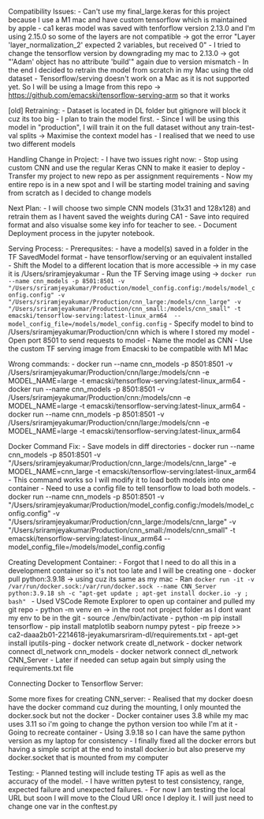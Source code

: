Compatibility Issues:
    - Can't use my final_large.keras for this project because I use a M1 mac and have custom tensorflow which is maintained by apple 
    - ca1 keras model was saved with tenforflow version 2.13.0 and I'm using 2.15.0 so some of the layers are not compatible -> got the error "Layer 'layer_normalization_2' expected 2 variables, but received 0"
    - I tried to change the tensorflow version by downgrading my mac to 2.13.0 -> got "'Adam' object has no attribute 'build'" again due to version mismatch
    - In the end I decided to retrain the model from scratch in my Mac using the old dataset
    - Tensorflow/serving doesn't work on a Mac as it is not supported yet. So I will be using a Image from this repo -> https://github.com/emacski/tensorflow-serving-arm so that it works

[old] Retraining:
    - Dataset is located in DL folder but gitignore will block it cuz its too big
    - I plan to train the model first. 
    - Since I will be using this model in "production", I will train it on the full dataset without any train-test-val splits -> Maximise the context model has
    - I realised that we need to use two different models

Handling Change in Project:
    - I have two issues right now:
        - Stop using custom CNN and use the regular Keras CNN to make it easier to deploy
        - Transfer my project to new repo as per assignment requirements
    - Now my entire repo is in a new spot and I will be starting model training and saving from scratch as I decided to change models

Next Plan:
    - I will choose two simple CNN models (31x31 and 128x128) and retrain them as I havent saved the weights during CA1
    - Save into required format and also visualse some key info for teacher to see.
    - Document Deployment process in the jupyter notebook.

Serving Process:
    - Prerequsites:
        - have a model(s) saved in a folder in the TF SavedModel format
        - have tensorflow/serving or an equivalent installed
    - Shift the Model to a different location that is more accessible -> in my case it is /Users/sriramjeyakumar
    - Run the TF Serving image using -> 
        ``` docker run --name cnn_models -p 8501:8501 -v "/Users/sriramjeyakumar/Production/model_config.config:/models/model_config.config" -v "/Users/sriramjeyakumar/Production/cnn_large:/models/cnn_large" -v "/Users/sriramjeyakumar/Production/cnn_small:/models/cnn_small" -t emacski/tensorflow-serving:latest-linux_arm64  --model_config_file=/models/model_config.config ```
        - Specify model to bind to /Users/sriramjeyakumar/Production/cnn which is where I stored my model
        - Open port 8501 to send requests to model
        - Name the model as CNN
        - Use the custom TF serving image from Emacski to be compatible with M1 Mac 

Wrong commands:
    - docker run --name cnn_models -p 8501:8501 -v /Users/sriramjeyakumar/Production/cnn/large:/models/cnn -e MODEL_NAME=large -t emacski/tensorflow-serving:latest-linux_arm64
    - docker run --name cnn_models -p 8501:8501 -v /Users/sriramjeyakumar/Production/cnn:/models/cnn -e MODEL_NAME=large -t emacski/tensorflow-serving:latest-linux_arm64
    - docker run --name cnn_models -p 8501:8501 -v /Users/sriramjeyakumar/Production/cnn/large:/models/cnn -e MODEL_NAME=large -t emacski/tensorflow-serving:latest-linux_arm64

Docker Command Fix:
    - Save models in diff directories
    - docker run --name cnn_models -p 8501:8501 -v "/Users/sriramjeyakumar/Production/cnn_large:/models/cnn_large" -e MODEL_NAME=cnn_large -t emacski/tensorflow-serving:latest-linux_arm64
    - This command works so I will modify it to load both models into one container
    - Need to use a config file to tell tensorflow to load both models.
    - docker run --name cnn_models -p 8501:8501 -v "/Users/sriramjeyakumar/Production/model_config.config:/models/model_config.config" -v "/Users/sriramjeyakumar/Production/cnn_large:/models/cnn_large" -v "/Users/sriramjeyakumar/Production/cnn_small:/models/cnn_small" -t emacski/tensorflow-serving:latest-linux_arm64  --model_config_file=/models/model_config.config

Creating Development Container:
    - Forgot that I need to do all this in a development container so it's not too late and I will be creating one
    - docker pull python:3.9.18 -> using cuz its same as my mac
    - Ran 
    ```docker run -it -v /var/run/docker.sock:/var/run/docker.sock --name CNN_Server python:3.9.18 sh -c "apt-get update ; apt-get install docker.io -y ; bash" ```
    - Used VSCode Remote Explorer to open up container and pulled my git repo
    - python -m venv en -> in the root not project folder as I dont want my env to be in the git
    - source ./env/bin/activate
    - python -m pip install tensorflow
    - pip install matplotlib seaborn numpy pytest
    - pip freeze >> ca2-daaa2b01-2214618-jeyakumarsriram-dl/requirements.txt
    - apt-get install iputils-ping
    - docker network create dl_network
    - docker network connect dl_network cnn_models
    - docker network connect dl_network CNN_Server
    - Later if needed can setup again but simply using the requirements.txt file

Connecting Docker to Tensorflow Server:


Some more fixes for creating CNN_server:
    - Realised that my docker doesn have the docker command cuz during the mounting, I only mounted the docker.sock but not the docker
    - Docker container uses 3.8 while my mac uses 3.11 so i'm going to change the python version too while I'm at it
    - Going to recreate container
    - Using 3.9.18 so I can have the same python version as my laptop for consistency
    - I finally fixed all the docker errors but having a simple script at the end to install docker.io but also preserve my docker.socket that is mounted from my computer

Testing:
    - Planned testing will include testing TF apis as well as the accuracy of the model.
    - I have written pytest to test consistency, range, expected failure and unexpected failures. 
    - For now I am testing the local URL but soon I will move to the Cloud URl once I deploy it. I will just need to change one var in the conftest.py